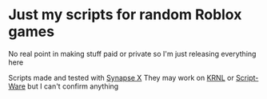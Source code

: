 # Just my scripts for random Roblox games
No real point in making stuff paid or private so I'm just releasing everything here

Scripts made and tested with [Synapse X](https://x.synapse.to)
They may work on [KRNL](https://krnl.ca) or [Script-Ware](https://www.script-ware.com/) but I can't confirm anything
